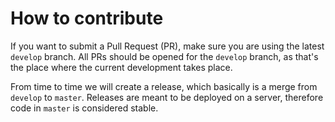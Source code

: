 How to contribute
=================

If you want to submit a Pull Request (PR), make sure you are using the latest `develop` branch.
All PRs should be opened for the `develop` branch, as that's the place where the current development takes place.

From time to time we will create a release, which basically is a merge from `develop` to `master`.
Releases are meant to be deployed on a server, therefore code in `master` is considered stable.
